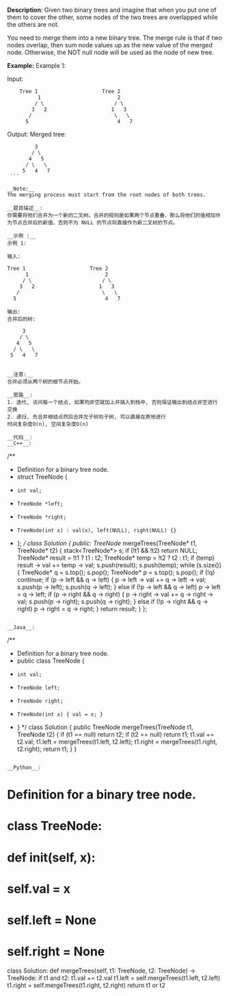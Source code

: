 __Description__:
Given two binary trees and imagine that when you put one of them to cover the other, some nodes of the two trees are overlapped while the others are not.

You need to merge them into a new binary tree. The merge rule is that if two nodes overlap, then sum node values up as the new value of the merged node. Otherwise, the NOT null node will be used as the node of new tree.

__Example:__
Example 1:

Input: 
```
	Tree 1                     Tree 2                  
          1                         2                             
         / \                       / \                            
        3   2                     1   3                        
       /                           \   \                      
      5                             4   7         
```         
Output: 
Merged tree:
```
	     3
	    / \
	   4   5
	  / \   \ 
	 5   4   7
 ```

__Note:__ 
The merging process must start from the root nodes of both trees.

__题目描述__:
你需要将他们合并为一个新的二叉树。合并的规则是如果两个节点重叠，那么将他们的值相加作为节点合并后的新值，否则不为 NULL 的节点将直接作为新二叉树的节点。

__示例 :__
示例 1:

输入: 
```
	Tree 1                     Tree 2                  
          1                         2                             
         / \                       / \                            
        3   2                     1   3                        
       /                           \   \                      
      5                             4   7          
```        
输出: 
合并后的树:
```
	     3
	    / \
	   4   5
	  / \   \ 
	 5   4   7
```

__注意:__
合并必须从两个树的根节点开始。

__思路__:
1. 迭代, 访问每一个结点, 如果均非空就加上并插入到栈中, 否则保证输出到结点非空进行交换
2. 递归, 先合并根结点然后合并左子树右子树, 可以直接在原地进行
时间复杂度O(n), 空间复杂度O(n)

__代码__:
__C++__:
```
/**
 * Definition for a binary tree node.
 * struct TreeNode {
 *     int val;
 *     TreeNode *left;
 *     TreeNode *right;
 *     TreeNode(int x) : val(x), left(NULL), right(NULL) {}
 * };
 */
class Solution {
public:
    TreeNode* mergeTrees(TreeNode* t1, TreeNode* t2) {
        stack<TreeNode*> s;
        if (!t1 && !t2) return NULL;
        TreeNode* result = !t1 ? t1 : t2;
        TreeNode* temp = !t2 ? t2 : t1;
        if (temp) result -> val += temp -> val;
        s.push(result);
        s.push(temp);
        while (s.size()) {
            TreeNode* q = s.top();
            s.pop();
            TreeNode* p = s.top();
            s.pop();
            if (!q) continue;
            if (p -> left && q -> left) {
                p -> left -> val += q -> left -> val;
                s.push(p -> left);
                s.push(q -> left);
            } else if (!p -> left && q -> left) p -> left = q -> left;
            if (p -> right && q -> right) {
                p -> right -> val += q -> right -> val;
                s.push(p -> right);
                s.push(q -> right);
            } else if (!p -> right && q -> right) p -> right = q -> right;
        }
        return result;
    }
};
```

__Java__:
```
/**
 * Definition for a binary tree node.
 * public class TreeNode {
 *     int val;
 *     TreeNode left;
 *     TreeNode right;
 *     TreeNode(int x) { val = x; }
 * }
 */
class Solution {
    public TreeNode mergeTrees(TreeNode t1, TreeNode t2) {
        if (t1 == null) return t2;
        if (t2 == null) return t1;
        t1.val += t2.val;
        t1.left = mergeTrees(t1.left, t2.left);
        t1.right = mergeTrees(t1.right, t2.right);
        return t1;
    }
}
```

__Python__:
```
# Definition for a binary tree node.
# class TreeNode:
#     def __init__(self, x):
#         self.val = x
#         self.left = None
#         self.right = None

class Solution:
    def mergeTrees(self, t1: TreeNode, t2: TreeNode) -> TreeNode:
        if t1 and t2:
            t1.val += t2.val
            t1.left = self.mergeTrees(t1.left, t2.left)
            t1.right = self.mergeTrees(t1.right, t2.right)
        return t1 or t2
```